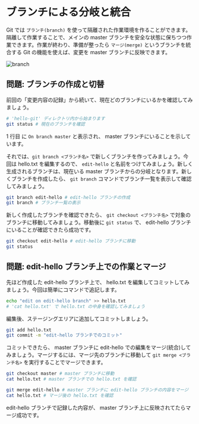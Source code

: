 # ブランチによる分岐と統合

Git では `ブランチ(branch)` を使って隔離された作業環境を作ることができます。隔離して作業することで、メインの master ブランチを安全な状態に保ちつつ作業できます。作業が終わり、準備が整ったら `マージ(merge)` というブランチを統合する Git の機能を使えば、変更を master ブランチに反映できます。

![branch](/tutorial/img/git_branch.png)

## 問題: ブランチの作成と切替

前回の「変更内容の記録」から続いて、現在どのブランチにいるかを確認してみましょう。

```bash
# 'hello-git' ディレクトリ内から始まります
git status # 現在のブランチを確認
```

1 行目 に `On branch master` と表示され、 master ブランチにいることを示しています。

それでは、`git branch <ブランチ名>` で新しくブランチを作ってみましょう。今回は hello.txt を編集するので、 `edit-hello` と名前をつけてみましょう。新しく生成されるブランチは、現在いる master ブランチからの分岐となります。新しくブランチを作成したら、 `git branch` コマンドでブランチ一覧を表示して確認してみましょう。

```bash
git branch edit-hello # edit-hello ブランチの作成
git branch # ブランチ一覧の表示
```

新しく作成したブランチを確認できたら、 `git checkout <ブランチ名>` で対象のブランチに移動してみましょう。移動後に `git status` で、 edit-hello ブランチにいることが確認できたら成功です。

```bash
git checkout edit-hello # edit-hello ブランチに移動
git status
```

## 問題: edit-hello ブランチ上での作業とマージ

先ほど作成した edit-hello ブランチ上で、 hello.txt を編集してコミットしてみましょう。今回は簡単にコマンドで追記します。

```bash
echo "edit on edit-hello branch" >> hello.txt
# 'cat hello.txt' で hello.txt の中身を確認してみましょう
```

編集後、ステージングエリアに追加してコミットしましょう。

```bash
git add hello.txt
git commit -m "edit-hello ブランチでのコミット"
```

コミットできたら、 master ブランチに edit-hello での編集をマージ(統合)してみましょう。マージするには、マージ先のブランチに移動して `git merge <ブランチ名>` を実行することでマージできます。

```bash
git checkout master # master ブランチに移動
cat hello.txt # master ブランチでの hello.txt を確認

git merge edit-hello # master ブランチに edit-hello ブランチの内容をマージ
cat hello.txt # マージ後の hello.txt を確認
```

edit-hello ブランチで記録した内容が、 master ブランチ上に反映されてたらマージ成功です。

